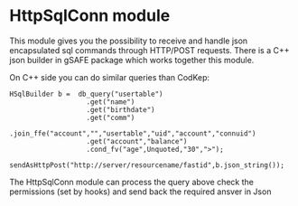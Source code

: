 # HttpSqlConn module

This module gives you the possibility to receive and handle json encapsulated sql commands through HTTP/POST requests.
There is a C++ json builder in gSAFE package which works together this module.

On C++ side you can do similar queries than CodKep:

    HSqlBuilder b =  db_query("usertable")
                       .get("name")
                       .get("birthdate")
                       .get("comm")
                       .join_ffe("account","","usertable","uid","account","connuid")
                       .get("account","balance")
                       .cond_fv("age",Unquoted,"30",">");

    sendAsHttpPost("http://server/resourcename/fastid",b.json_string());

The HttpSqlConn module can process the query above check the permissions (set by hooks) and send back the required ansver in Json
